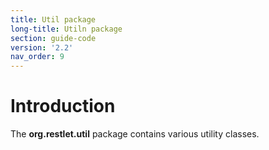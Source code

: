 ```yaml
---
title: Util package
long-title: Utiln package
section: guide-code
version: '2.2'
nav_order: 9
---
```

# Introduction

The **org.restlet.util** package contains various utility classes.
